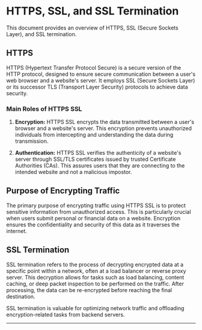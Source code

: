 # HTTPS, SSL, and SSL Termination

This document provides an overview of HTTPS, SSL (Secure Sockets Layer), and SSL termination.

## HTTPS

HTTPS (Hypertext Transfer Protocol Secure) is a secure version of the HTTP protocol, designed to ensure secure communication between a user's web browser and a website's server. It employs SSL (Secure Sockets Layer) or its successor TLS (Transport Layer Security) protocols to achieve data security.

### Main Roles of HTTPS SSL

1. **Encryption:** HTTPS SSL encrypts the data transmitted between a user's browser and a website's server. This encryption prevents unauthorized individuals from intercepting and understanding the data during transmission.

2. **Authentication:** HTTPS SSL verifies the authenticity of a website's server through SSL/TLS certificates issued by trusted Certificate Authorities (CAs). This assures users that they are connecting to the intended website and not a malicious impostor.

## Purpose of Encrypting Traffic

The primary purpose of encrypting traffic using HTTPS SSL is to protect sensitive information from unauthorized access. This is particularly crucial when users submit personal or financial data on a website. Encryption ensures the confidentiality and security of this data as it traverses the internet.

## SSL Termination

SSL termination refers to the process of decrypting encrypted data at a specific point within a network, often at a load balancer or reverse proxy server. This decryption allows for tasks such as load balancing, content caching, or deep packet inspection to be performed on the traffic. After processing, the data can be re-encrypted before reaching the final destination.

SSL termination is valuable for optimizing network traffic and offloading encryption-related tasks from backend servers.

---
